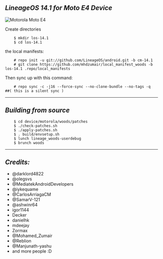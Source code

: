 _LineageOS 14.1 for Moto E4 Device_
------------------------------------

![Motorola Moto E4](/device/motorola-moto-e4.jpg "Motorola Moto E4")


Create directories
```
	$ mkdir los-14.1
	$ cd los-14.1
```
the local manifests:
```
	# repo init -u git://github.com/LineageOS/android.git -b cm-14.1
	# git clone https://github.com/mhdzumair/local_manifest_woods -b los-14.1 .repo/local_manifests
```
Then sync up with this command:
```
	# repo sync -c -j16 --force-sync --no-clone-bundle --no-tags -q      ##( this is a silent sync )
```
-------------

_Building from source_
---------------
```
	$ cd device/motorola/woods/patches
	$ ./check-patches.sh
	$ ./apply-patches.sh
	$ . build/envsetup.sh
	$ lunch lineage_woods-userdebug
	$ brunch woods
```
-------------

_Credits:_
---------------
- @darklord4822
- @olegsvs
- @MediatekAndroidDevelopers
- @iykequame
- @CarlosArriagaCM
- @SamarV-121
- @ashwinr64
- igor1144
- Decker
- danielhk
- mdeejay
- Zormax
- @Mohamed_Zumair
- @Reblion
- @Manjunath-yashu
- and more people :D
